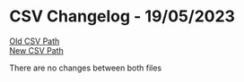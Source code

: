 
# CSV Changelog - 19/05/2023

[Old CSV Path](assertions-csv/oldManual.csv)  
[New CSV Path](assertions-csv/manual.csv)

There are no changes between both files
